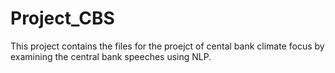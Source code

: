 # Project_CBS
This project contains the files for the proejct of cental bank climate focus by examining the central bank speeches using NLP.
